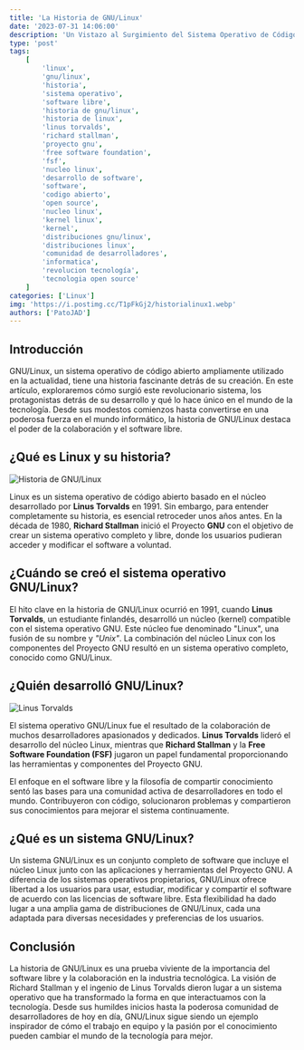 ```yaml
---
title: 'La Historia de GNU/Linux'
date: '2023-07-31 14:06:00'
description: 'Un Vistazo al Surgimiento del Sistema Operativo de Código Abierto'
type: 'post'
tags:
    [
        'linux',
        'gnu/linux',
        'historia',
        'sistema operativo',
        'software libre',
        'historia de gnu/linux',
        'historia de linux',        
        'linus torvalds',
        'richard stallman',
        'proyecto gnu',
        'free software foundation',
        'fsf',
        'nucleo linux',
        'desarrollo de software',
        'software',
        'codigo abierto',
        'open source',
        'nucleo linux',
        'kernel linux',
        'kernel',
        'distribuciones gnu/linux',
        'distribuciones linux',
        'comunidad de desarrolladores',
        'informatica',
        'revolucion tecnología',
        'tecnologia open source'
    ]
categories: ['Linux']
img: 'https://i.postimg.cc/T1pFkGj2/historialinux1.webp'
authors: ['PatoJAD']
---
```


## Introducción 

GNU/Linux, un sistema operativo de código abierto ampliamente utilizado en la actualidad, tiene una historia fascinante detrás de su creación. En este artículo, exploraremos cómo surgió este revolucionario sistema, los protagonistas detrás de su desarrollo y qué lo hace único en el mundo de la tecnología. Desde sus modestos comienzos hasta convertirse en una poderosa fuerza en el mundo informático, la historia de GNU/Linux destaca el poder de la colaboración y el software libre.

## ¿Qué es Linux y su historia?

![Historia de GNU/Linux](https://i.postimg.cc/T1pFkGj2/historialinux1.webp)

Linux es un sistema operativo de código abierto basado en el núcleo desarrollado por **Linus Torvalds** en 1991. Sin embargo, para entender completamente su historia, es esencial retroceder unos años antes. En la década de 1980, **Richard Stallman** inició el Proyecto **GNU** con el objetivo de crear un sistema operativo completo y libre, donde los usuarios pudieran acceder y modificar el software a voluntad.

## ¿Cuándo se creó el sistema operativo GNU/Linux?

El hito clave en la historia de GNU/Linux ocurrió en 1991, cuando **Linus Torvalds**, un estudiante finlandés, desarrolló un núcleo (kernel) compatible con el sistema operativo GNU. Este núcleo fue denominado "Linux", una fusión de su nombre y *"Unix"*. La combinación del núcleo Linux con los componentes del Proyecto GNU resultó en un sistema operativo completo, conocido como GNU/Linux.

## ¿Quién desarrolló GNU/Linux?

![Linus Torvalds](https://i.postimg.cc/1X2T2TMG/historialinux2.webp)

El sistema operativo GNU/Linux fue el resultado de la colaboración de muchos desarrolladores apasionados y dedicados. **Linus Torvalds** lideró el desarrollo del núcleo Linux, mientras que **Richard Stallman** y la **Free Software Foundation (FSF)** jugaron un papel fundamental proporcionando las herramientas y componentes del Proyecto GNU.

El enfoque en el software libre y la filosofía de compartir conocimiento sentó las bases para una comunidad activa de desarrolladores en todo el mundo. Contribuyeron con código, solucionaron problemas y compartieron sus conocimientos para mejorar el sistema continuamente.

## ¿Qué es un sistema GNU/Linux?

Un sistema GNU/Linux es un conjunto completo de software que incluye el núcleo Linux junto con las aplicaciones y herramientas del Proyecto GNU. A diferencia de los sistemas operativos propietarios, GNU/Linux ofrece libertad a los usuarios para usar, estudiar, modificar y compartir el software de acuerdo con las licencias de software libre. Esta flexibilidad ha dado lugar a una amplia gama de distribuciones de GNU/Linux, cada una adaptada para diversas necesidades y preferencias de los usuarios.

## Conclusión

La historia de GNU/Linux es una prueba viviente de la importancia del software libre y la colaboración en la industria tecnológica. La visión de Richard Stallman y el ingenio de Linus Torvalds dieron lugar a un sistema operativo que ha transformado la forma en que interactuamos con la tecnología. Desde sus humildes inicios hasta la poderosa comunidad de desarrolladores de hoy en día, GNU/Linux sigue siendo un ejemplo inspirador de cómo el trabajo en equipo y la pasión por el conocimiento pueden cambiar el mundo de la tecnología para mejor.